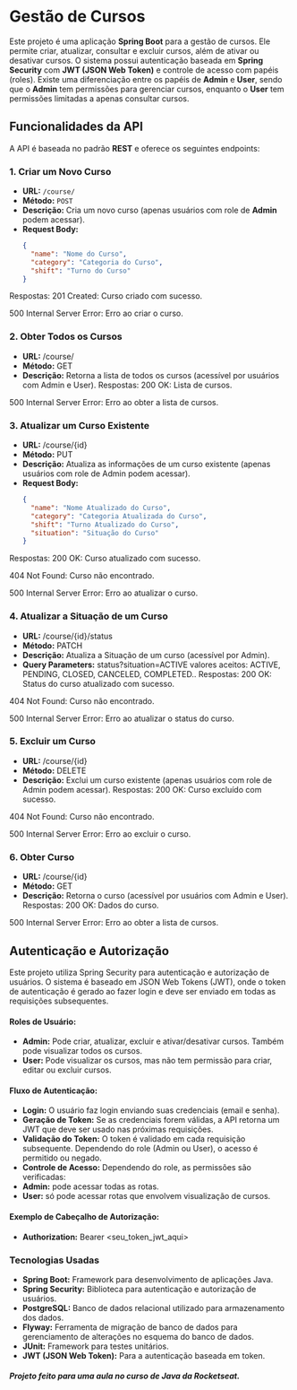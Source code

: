 # Gestão de Cursos

Este projeto é uma aplicação **Spring Boot** para a gestão de cursos. Ele permite criar, atualizar, consultar e excluir cursos, além de ativar ou desativar cursos. O sistema possui autenticação baseada em **Spring Security** com **JWT (JSON Web Token)** e controle de acesso com papéis (roles). Existe uma diferenciação entre os papéis de **Admin** e **User**, sendo que o **Admin** tem permissões para gerenciar cursos, enquanto o **User** tem permissões limitadas a apenas consultar cursos.

## Funcionalidades da API

A API é baseada no padrão **REST** e oferece os seguintes endpoints:

### 1. Criar um Novo Curso
- **URL:** `/course/`
- **Método:** `POST`
- **Descrição:** Cria um novo curso (apenas usuários com role de **Admin** podem acessar).
- **Request Body:**
  ```json
  {
    "name": "Nome do Curso",
    "category": "Categoria do Curso",
    "shift": "Turno do Curso"
  }
Respostas:
201 Created: Curso criado com sucesso.

500 Internal Server Error: Erro ao criar o curso.
### 2. Obter Todos os Cursos
- **URL:** /course/
- **Método:** GET
- **Descrição:** Retorna a lista de todos os cursos (acessível por usuários com Admin e User).
Respostas:
200 OK: Lista de cursos.
  
500 Internal Server Error: Erro ao obter a lista de cursos.
### 3. Atualizar um Curso Existente
- **URL:** /course/{id}
- **Método:** PUT
- **Descrição:** Atualiza as informações de um curso existente (apenas usuários com role de Admin podem acessar).
- **Request Body:**
  ```json
  {
    "name": "Nome Atualizado do Curso",
    "category": "Categoria Atualizada do Curso",
    "shift": "Turno Atualizado do Curso",
    "situation": "Situação do Curso"
  }
Respostas:
200 OK: Curso atualizado com sucesso.

404 Not Found: Curso não encontrado.

500 Internal Server Error: Erro ao atualizar o curso.
### 4. Atualizar a Situação de um Curso
- **URL:** /course/{id}/status
- **Método:** PATCH
- **Descrição:** Atualiza a Situação de um curso (acessível por Admin).
- **Query Parameters:** status?situation=ACTIVE   valores aceitos: ACTIVE, PENDING, CLOSED, CANCELED, COMPLETED..
Respostas:
200 OK: Status do curso atualizado com sucesso.
  
404 Not Found: Curso não encontrado.

500 Internal Server Error: Erro ao atualizar o status do curso.
### 5. Excluir um Curso
- **URL:** /course/{id}
- **Método:** DELETE
- **Descrição:** Exclui um curso existente (apenas usuários com role de Admin podem acessar).
Respostas:
200 OK: Curso excluído com sucesso.
  
404 Not Found: Curso não encontrado.

500 Internal Server Error: Erro ao excluir o curso.
### 6. Obter Curso 
- **URL:** /course/{id}
- **Método:** GET
- **Descrição:** Retorna o curso (acessível por usuários com Admin e User).
Respostas:
200 OK: Dados do curso.
  
500 Internal Server Error: Erro ao obter a lista de cursos.

## Autenticação e Autorização
Este projeto utiliza Spring Security para autenticação e autorização de usuários. O sistema é baseado em JSON Web Tokens (JWT), onde o token de autenticação é gerado ao fazer login e deve ser enviado em todas as requisições subsequentes.

#### Roles de Usuário:
- **Admin:** Pode criar, atualizar, excluir e ativar/desativar cursos. Também pode visualizar todos os cursos.
- **User:** Pode visualizar os cursos, mas não tem permissão para criar, editar ou excluir cursos.
#### Fluxo de Autenticação:
- **Login:** O usuário faz login enviando suas credenciais (email e senha).
- **Geração de Token:** Se as credenciais forem válidas, a API retorna um JWT que deve ser usado nas próximas requisições.
- **Validação do Token:** O token é validado em cada requisição subsequente. Dependendo do role (Admin ou User), o acesso é permitido ou negado.
- **Controle de Acesso:** Dependendo do role, as permissões são verificadas:
- **Admin:** pode acessar todas as rotas.
- **User:** só pode acessar rotas que envolvem visualização de cursos.
#### Exemplo de Cabeçalho de Autorização:
- **Authorization:** Bearer <seu_token_jwt_aqui>
### Tecnologias Usadas
- **Spring Boot:** Framework para desenvolvimento de aplicações Java.
- **Spring Security:** Biblioteca para autenticação e autorização de usuários.
- **PostgreSQL:** Banco de dados relacional utilizado para armazenamento dos dados.
- **Flyway:** Ferramenta de migração de banco de dados para gerenciamento de alterações no esquema do banco de dados.
- **JUnit:** Framework para testes unitários.
- **JWT (JSON Web Token):** Para a autenticação baseada em token.
##### Projeto feito para uma aula no curso de Java da Rocketseat.
